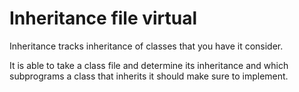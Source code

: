 # Inheritance file virtual

Inheritance tracks inheritance of classes that you have it consider.

It is able to take a class file and determine its inheritance and which subprograms a class that inherits it should make sure to implement.
